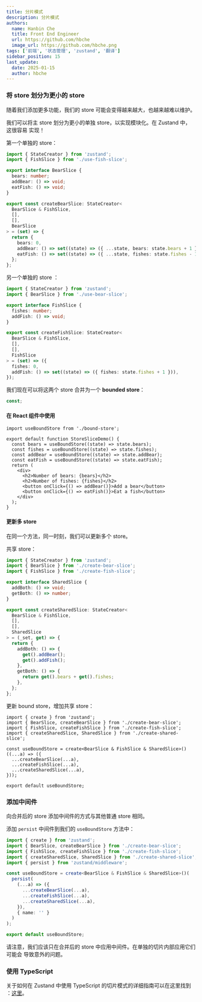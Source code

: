 ```yaml
---
title: 分片模式
description: 分片模式
authors:
  name: Hanbin Che
  title: Front End Engineer
  url: https://github.com/hbche
  image_url: https://github.com/hbche.png
tags: ['前端', '状态管理', 'zustand', '翻译']
sidebar_position: 15
last_update:
  date: 2025-01-15
  author: hbche
---
```


### 将 store 划分为更小的 store

随着我们添加更多功能，我们的 store 可能会变得越来越大，也越来越难以维护。

我们可以将主 store 划分为更小的单独 store，以实现模块化。在 Zustand 中，这很容易
实现！

第一个单独的 store：

```ts
import { StateCreator } from 'zustand';
import { FishSlice } from './use-fish-slice';

export interface BearSlice {
  bears: number;
  addBear: () => void;
  eatFish: () => void;
}

export const createBearSlice: StateCreator<
  BearSlice & FishSlice,
  [],
  [],
  BearSlice
> = (set) => {
  return {
    bears: 0,
    addBear: () => set((state) => ({ ...state, bears: state.bears + 1 })),
    eatFish: () => set((state) => ({ ...state, fishes: state.fishes - 1 })),
  };
};
```

另一个单独的 store ：

```ts
import { StateCreator } from 'zustand';
import { BearSlice } from './use-bear-slice';

export interface FishSlice {
  fishes: number;
  addFish: () => void;
}

export const createFishSlice: StateCreator<
  BearSlice & FishSlice,
  [],
  [],
  FishSlice
> = (set) => ({
  fishes: 0,
  addFish: () => set((state) => ({ fishes: state.fishes + 1 })),
});
```

我们现在可以将这两个 store 合并为一个 **bounded store**：

```ts
const;
```

#### 在 React 组件中使用

```tsx
import useBoundStore from './bound-store';

export default function StoreSliceDemo() {
  const bears = useBoundStore((state) => state.bears);
  const fishes = useBoundStore((state) => state.fishes);
  const addBear = useBoundStore((state) => state.addBear);
  const eatFish = useBoundStore((state) => state.eatFish);
  return (
    <div>
      <h2>Number of bears: {bears}</h2>
      <h2>Number of fishes: {fishes}</h2>
      <button onClick={() => addBear()}>Add a bear</button>
      <button onClick={() => eatFish()}>Eat a fish</button>
    </div>
  );
}
```

#### 更新多 store

在同一个方法，同一时刻，我们可以更新多个 store。

共享 store：

```ts
import { StateCreator } from 'zustand';
import { BearSlice } from './create-bear-slice';
import { FishSlice } from './create-fish-slice';

export interface SharedSlice {
  addBoth: () => void;
  getBoth: () => number;
}

export const createSharedSlice: StateCreator<
  BearSlice & FishSlice,
  [],
  [],
  SharedSlice
> = (_set, get) => {
  return {
    addBoth: () => {
      get().addBear();
      get().addFish();
    },
    getBoth: () => {
      return get().bears + get().fishes;
    },
  };
};
```

更新 bound store，增加共享 store：

```tsx
import { create } from 'zustand';
import { BearSlice, createBearSlice } from './create-bear-slice';
import { FishSlice, createFishSlice } from './create-fish-slice';
import { createSharedSlice, SharedSlice } from './create-shared-slice';

const useBoundStore = create<BearSlice & FishSlice & SharedSlice>()((...a) => ({
  ...createBearSlice(...a),
  ...createFishSlice(...a),
  ...createSharedSlice(...a),
}));

export default useBoundStore;
```

### 添加中间件

向合并后的 store 添加中间件的方式与其他普通 store 相同。

添加 `persist` 中间件到我们的 `useBoundStore` 方法中：

```ts
import { create } from 'zustand';
import { BearSlice, createBearSlice } from './create-bear-slice';
import { FishSlice, createFishSlice } from './create-fish-slice';
import { createSharedSlice, SharedSlice } from './create-shared-slice';
import { persist } from 'zustand/middleware';

const useBoundStore = create<BearSlice & FishSlice & SharedSlice>()(
  persist(
    (...a) => ({
      ...createBearSlice(...a),
      ...createFishSlice(...a),
      ...createSharedSlice(...a),
    }),
    { name: '' }
  )
);

export default useBoundStore;
```

请注意，我们应该只在合并后的 store 中应用中间件。在单独的切片内部应用它们可能会
导致意外的问题。

### 使用 TypeScript

关于如何在 Zustand 中使用 TypeScript 的切片模式的详细指南可以在这里找到
：[这里](https://github.com/pmndrs/zustand/blob/main/docs/guides/typescript.md#slices-pattern)。
